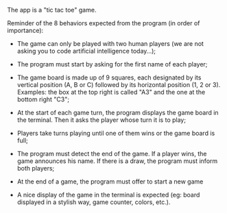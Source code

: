 The app is a "tic tac toe" game.

Reminder of the 8 behaviors expected from the program (in order of importance):

- The game can only be played with two human players (we are not asking you to code artificial intelligence today…);

- The program must start by asking for the first name of each player;

- The game board is made up of 9 squares, each designated by its vertical position (A, B or C) followed by its horizontal position (1, 2 or 3). 
Examples: the box at the top right is called "A3" and the one at the bottom right "C3";

- At the start of each game turn, the program displays the game board in the terminal. 
Then it asks the player whose turn it is to play;

- Players take turns playing until one of them wins or the game board is full;

- The program must detect the end of the game. If a player wins, the game announces his name. 
If there is a draw, the program must inform both players;

- At the end of a game, the program must offer to start a new game

- A nice display of the game in the terminal is expected (eg: board displayed in a stylish way, game counter, colors, etc.).
